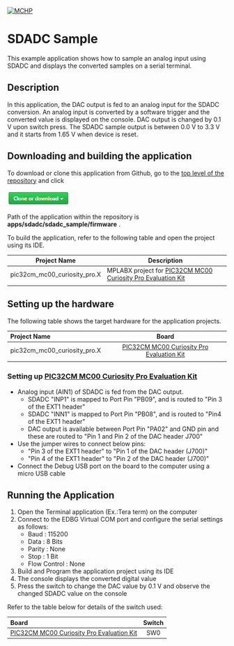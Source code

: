 [![MCHP](https://www.microchip.com/ResourcePackages/Microchip/assets/dist/images/logo.png)](https://www.microchip.com)

# SDADC Sample

This example application shows how to sample an analog input using SDADC and displays the converted samples on a serial terminal.

## Description

In this application, the DAC output is fed to an analog input for the SDADC conversion. An analog input is converted by a software trigger and the converted value is displayed on the console. DAC output is changed by 0.1 V upon switch press. The SDADC sample output is between 0.0 V to 3.3 V and it starts from 1.65 V when device is reset.

## Downloading and building the application

To download or clone this application from Github, go to the [top level of the repository](https://github.com/Microchip-MPLAB-Harmony/csp_apps_pic32cm_mc00) and click

![clone](../../../docs/images/clone.png)

Path of the application within the repository is **apps/sdadc/sdadc_sample/firmware** .

To build the application, refer to the following table and open the project using its IDE.

| Project Name      | Description                                    |
| ----------------- | ---------------------------------------------- |
| pic32cm_mc00_curiosity_pro.X | MPLABX project for [PIC32CM MC00 Curiosity Pro Evaluation Kit](https://www.microchip.com/developmenttools/ProductDetails/) |
|||

## Setting up the hardware

The following table shows the target hardware for the application projects.

| Project Name| Board|
|:---------|:---------:|
| pic32cm_mc00_curiosity_pro.X | [PIC32CM MC00 Curiosity Pro Evaluation Kit](https://www.microchip.com/developmenttools/ProductDetails/)
|||

### Setting up [PIC32CM MC00 Curiosity Pro Evaluation Kit](https://www.microchip.com/developmenttools/ProductDetails/)

- Analog input (AIN1) of SDADC is fed from the DAC output.
  - SDADC "INP1" is mapped to Port Pin "PB09", and is routed to "Pin 3 of the EXT1 header"
  - SDADC "INN1" is mapped to Port Pin "PB08", and is routed to "Pin4 of the EXT1 header"
  - DAC output is available between Port Pin "PA02" and GND pin and these are routed to "Pin 1 and Pin 2 of the DAC header J700"
- Use the jumper wires to connect below pins:
  - "Pin 3 of the EXT1 header" to "Pin 1 of the DAC header (J700)"
  - "Pin 4 of the EXT1 header" to "Pin 2 of the DAC header (J700)"
- Connect the Debug USB port on the board to the computer using a micro USB cable

## Running the Application

1. Open the Terminal application (Ex.:Tera term) on the computer
2. Connect to the EDBG Virtual COM port and configure the serial settings as follows:
    - Baud : 115200
    - Data : 8 Bits
    - Parity : None
    - Stop : 1 Bit
    - Flow Control : None
3. Build and Program the application project using its IDE
4. The console displays the converted digital value
5. Press the switch to change the DAC value by 0.1 V and observe the changed SDADC value on the console

Refer to the table below for details of the switch used:

| Board | Switch |
|:------|:------:|
| [PIC32CM MC00 Curiosity Pro Evaluation Kit](https://www.microchip.com/developmenttools/ProductDetails/) | SW0 |
